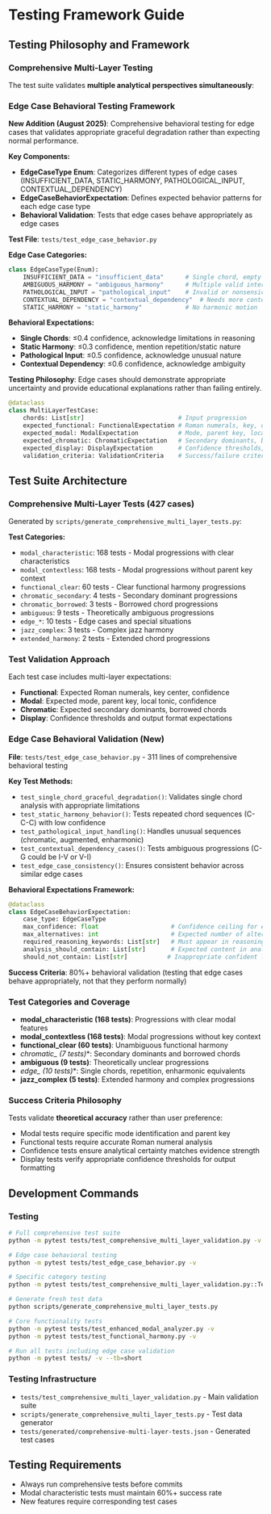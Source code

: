 # Testing Framework Guide

## Testing Philosophy and Framework

### Comprehensive Multi-Layer Testing
The test suite validates **multiple analytical perspectives simultaneously**:

### Edge Case Behavioral Testing Framework
**New Addition (August 2025)**: Comprehensive behavioral testing for edge cases that validates appropriate graceful degradation rather than expecting normal performance.

**Key Components:**
- **EdgeCaseType Enum**: Categorizes different types of edge cases (INSUFFICIENT_DATA, STATIC_HARMONY, PATHOLOGICAL_INPUT, CONTEXTUAL_DEPENDENCY)
- **EdgeCaseBehaviorExpectation**: Defines expected behavior patterns for each edge case type
- **Behavioral Validation**: Tests that edge cases behave appropriately as edge cases

**Test File**: `tests/test_edge_case_behavior.py`

**Edge Case Categories:**
```python
class EdgeCaseType(Enum):
    INSUFFICIENT_DATA = "insufficient_data"      # Single chord, empty
    AMBIGUOUS_HARMONY = "ambiguous_harmony"      # Multiple valid interpretations
    PATHOLOGICAL_INPUT = "pathological_input"    # Invalid or nonsensical
    CONTEXTUAL_DEPENDENCY = "contextual_dependency"  # Needs more context
    STATIC_HARMONY = "static_harmony"            # No harmonic motion
```

**Behavioral Expectations:**
- **Single Chords**: ≤0.4 confidence, acknowledge limitations in reasoning
- **Static Harmony**: ≤0.3 confidence, mention repetition/static nature
- **Pathological Input**: ≤0.5 confidence, acknowledge unusual nature
- **Contextual Dependency**: ≤0.6 confidence, acknowledge ambiguity

**Testing Philosophy**: Edge cases should demonstrate appropriate uncertainty and provide educational explanations rather than failing entirely.

```python
@dataclass
class MultiLayerTestCase:
    chords: List[str]                          # Input progression
    expected_functional: FunctionalExpectation # Roman numerals, key, confidence
    expected_modal: ModalExpectation           # Mode, parent key, local tonic
    expected_chromatic: ChromaticExpectation   # Secondary dominants, borrowed chords
    expected_display: DisplayExpectation       # Confidence thresholds, output expectations
    validation_criteria: ValidationCriteria    # Success/failure criteria
```

## Test Suite Architecture

### Comprehensive Multi-Layer Tests (427 cases)
Generated by `scripts/generate_comprehensive_multi_layer_tests.py`:

**Test Categories:**
- `modal_characteristic`: 168 tests - Modal progressions with clear characteristics
- `modal_contextless`: 168 tests - Modal progressions without parent key context
- `functional_clear`: 60 tests - Clear functional harmony progressions
- `chromatic_secondary`: 4 tests - Secondary dominant progressions
- `chromatic_borrowed`: 3 tests - Borrowed chord progressions
- `ambiguous`: 9 tests - Theoretically ambiguous progressions
- `edge_*`: 10 tests - Edge cases and special situations
- `jazz_complex`: 3 tests - Complex jazz harmony
- `extended_harmony`: 2 tests - Extended chord progressions

### Test Validation Approach
Each test case includes multi-layer expectations:
- **Functional**: Expected Roman numerals, key center, confidence
- **Modal**: Expected mode, parent key, local tonic, confidence
- **Chromatic**: Expected secondary dominants, borrowed chords
- **Display**: Confidence thresholds and output format expectations

### Edge Case Behavioral Validation (New)
**File**: `tests/test_edge_case_behavior.py` - 311 lines of comprehensive behavioral testing

**Key Test Methods:**
- `test_single_chord_graceful_degradation()`: Validates single chord analysis with appropriate limitations
- `test_static_harmony_behavior()`: Tests repeated chord sequences (C-C-C) with low confidence
- `test_pathological_input_handling()`: Handles unusual sequences (chromatic, augmented, enharmonic)
- `test_contextual_dependency_cases()`: Tests ambiguous progressions (C-G could be I-V or V-I)
- `test_edge_case_consistency()`: Ensures consistent behavior across similar edge cases

**Behavioral Expectations Framework:**
```python
@dataclass
class EdgeCaseBehaviorExpectation:
    case_type: EdgeCaseType
    max_confidence: float                    # Confidence ceiling for edge cases
    max_alternatives: int                    # Expected number of alternatives
    required_reasoning_keywords: List[str]   # Must appear in reasoning
    analysis_should_contain: List[str]       # Expected content in analysis
    should_not_contain: List[str]           # Inappropriate confident language
```

**Success Criteria**: 80%+ behavioral validation (testing that edge cases behave appropriately, not that they perform normally)

### Test Categories and Coverage
- **modal_characteristic (168 tests)**: Progressions with clear modal features
- **modal_contextless (168 tests)**: Modal progressions without key context
- **functional_clear (60 tests)**: Unambiguous functional harmony
- **chromatic_* (7 tests)**: Secondary dominants and borrowed chords
- **ambiguous (9 tests)**: Theoretically unclear progressions
- **edge_* (10 tests)**: Single chords, repetition, enharmonic equivalents
- **jazz_complex (5 tests)**: Extended harmony and complex progressions

### Success Criteria Philosophy
Tests validate **theoretical accuracy** rather than user preference:
- Modal tests require specific mode identification and parent key
- Functional tests require accurate Roman numeral analysis
- Confidence tests ensure analytical certainty matches evidence strength
- Display tests verify appropriate confidence thresholds for output formatting

## Development Commands

### Testing
```bash
# Full comprehensive test suite
python -m pytest tests/test_comprehensive_multi_layer_validation.py -v

# Edge case behavioral testing
python -m pytest tests/test_edge_case_behavior.py -v

# Specific category testing
python -m pytest tests/test_comprehensive_multi_layer_validation.py::TestComprehensiveMultiLayerValidation::test_modal_characteristic_cases -v

# Generate fresh test data
python scripts/generate_comprehensive_multi_layer_tests.py

# Core functionality tests
python -m pytest tests/test_enhanced_modal_analyzer.py -v
python -m pytest tests/test_functional_harmony.py -v

# Run all tests including edge case validation
python -m pytest tests/ -v --tb=short
```

### Testing Infrastructure
- `tests/test_comprehensive_multi_layer_validation.py` - Main validation suite
- `scripts/generate_comprehensive_multi_layer_tests.py` - Test data generator
- `tests/generated/comprehensive-multi-layer-tests.json` - Generated test cases

## Testing Requirements
- Always run comprehensive tests before commits
- Modal characteristic tests must maintain 60%+ success rate
- New features require corresponding test cases
